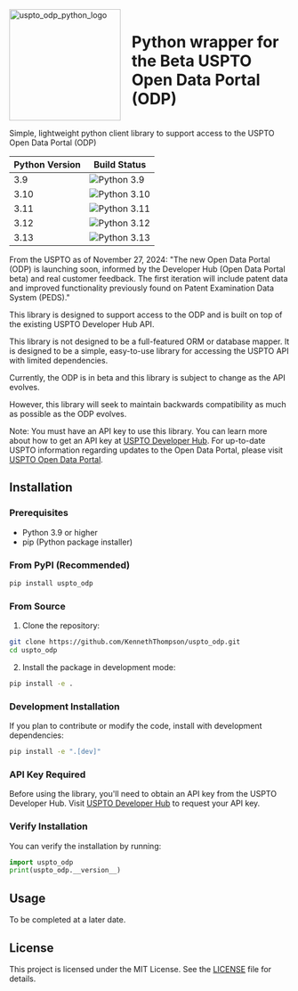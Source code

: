 <div style="display: flex; align-items: center;">
  <img src="https://github.com/user-attachments/assets/9e4277bc-ee25-4e69-99e0-00e6fb07a53f" alt="uspto_odp_python_logo" width="200" style="margin-right: 20px;">
  <h1>Python wrapper for the Beta USPTO Open Data Portal (ODP)</h1>
</div>

Simple, lightweight python client library to support access to the USPTO Open Data Portal (ODP)

| Python Version | Build Status |
|---------------|--------------|
| 3.9 | ![Python 3.9](https://github.com/KennethThompson/uspto_odp/actions/workflows/python-package-conda.yml/badge.svg?branch=main&python-version=3.9) |
| 3.10 | ![Python 3.10](https://github.com/KennethThompson/uspto_odp/actions/workflows/python-package-conda.yml/badge.svg?branch=main&python-version=3.10) |
| 3.11 | ![Python 3.11](https://github.com/KennethThompson/uspto_odp/actions/workflows/python-package-conda.yml/badge.svg?branch=main&python-version=3.11) |
| 3.12 | ![Python 3.12](https://github.com/KennethThompson/uspto_odp/actions/workflows/python-package-conda.yml/badge.svg?branch=main&python-version=3.12) |
| 3.13 | ![Python 3.13](https://github.com/KennethThompson/uspto_odp/actions/workflows/python-package-conda.yml/badge.svg?branch=main&python-version=3.13) |

From the USPTO as of November 27, 2024:
"The new Open Data Portal (ODP) is launching soon, informed by the Developer Hub (Open Data Portal beta) and real customer feedback. The first iteration will include patent data and improved functionality previously found on Patent Examination Data System (PEDS)."

This library is designed to support access to the ODP and is built on top of the existing USPTO Developer Hub API.

This library is not designed to be a full-featured ORM or database mapper. It is designed to be a simple, easy-to-use library for accessing the USPTO API with limited dependencies.

Currently, the ODP is in beta and this library is subject to change as the API evolves.

However, this library will seek to maintain backwards compatibility as much as possible as the ODP evolves.

Note: You must have an API key to use this library. You can learn more about how to get an API key at [USPTO Developer Hub](https://developer.uspto.gov/). For up-to-date USPTO information regarding updates to the Open Data Portal, please visit [USPTO Open Data Portal](https://data.uspto.gov/).

## Installation

### Prerequisites
- Python 3.9 or higher
- pip (Python package installer)

### From PyPI (Recommended)
```bash
pip install uspto_odp
```

### From Source
1. Clone the repository:
```bash
git clone https://github.com/KennethThompson/uspto_odp.git
cd uspto_odp
```

2. Install the package in development mode:
```bash
pip install -e .
```

### Development Installation
If you plan to contribute or modify the code, install with development dependencies:
```bash
pip install -e ".[dev]"
```

### API Key Required
Before using the library, you'll need to obtain an API key from the USPTO Developer Hub. Visit [USPTO Developer Hub](https://developer.uspto.gov/) to request your API key.

### Verify Installation
You can verify the installation by running:
```python
import uspto_odp
print(uspto_odp.__version__)
```

## Usage
To be completed at a later date.

## License
This project is licensed under the MIT License. See the [LICENSE](LICENSE) file for details.
<head>
<meta name="google-site-verification" content="FoArim9Eh-XIhJYE7gG9IPUXq5vgEAb7hI5zCbUVFf4" />
</head>